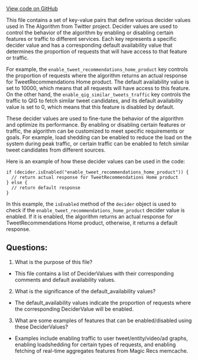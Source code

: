 [View code on GitHub](https://github.com/misbahsy/the-algorithm/cr-mixer/server/src/main/resources/config/decider.yml)

This file contains a set of key-value pairs that define various decider values used in The Algorithm from Twitter project. Decider values are used to control the behavior of the algorithm by enabling or disabling certain features or traffic to different services. Each key represents a specific decider value and has a corresponding default availability value that determines the proportion of requests that will have access to that feature or traffic. 

For example, the `enable_tweet_recommendations_home_product` key controls the proportion of requests where the algorithm returns an actual response for TweetRecommendations Home product. The default availability value is set to 10000, which means that all requests will have access to this feature. On the other hand, the `enable_qig_similar_tweets_traffic` key controls the traffic to QIG to fetch similar tweet candidates, and its default availability value is set to 0, which means that this feature is disabled by default.

These decider values are used to fine-tune the behavior of the algorithm and optimize its performance. By enabling or disabling certain features or traffic, the algorithm can be customized to meet specific requirements or goals. For example, load shedding can be enabled to reduce the load on the system during peak traffic, or certain traffic can be enabled to fetch similar tweet candidates from different sources.

Here is an example of how these decider values can be used in the code:

```
if (decider.isEnabled("enable_tweet_recommendations_home_product")) {
  // return actual response for TweetRecommendations Home product
} else {
  // return default response
}
```

In this example, the `isEnabled` method of the `decider` object is used to check if the `enable_tweet_recommendations_home_product` decider value is enabled. If it is enabled, the algorithm returns an actual response for TweetRecommendations Home product, otherwise, it returns a default response.
## Questions: 
 1. What is the purpose of this file?
- This file contains a list of DeciderValues with their corresponding comments and default availability values.

2. What is the significance of the default_availability values?
- The default_availability values indicate the proportion of requests where the corresponding DeciderValue will be enabled.

3. What are some examples of features that can be enabled/disabled using these DeciderValues?
- Examples include enabling traffic to user tweet/entity/video/ad graphs, enabling loadshedding for certain types of requests, and enabling fetching of real-time aggregates features from Magic Recs memcache.
